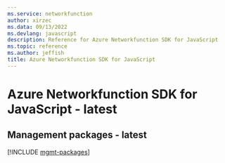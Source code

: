 ```yaml
---
ms.service: networkfunction
author: xirzec
ms.data: 09/13/2022
ms.devlang: javascript
description: Reference for Azure Networkfunction SDK for JavaScript
ms.topic: reference
ms.author: jeffish
title: Azure Networkfunction SDK for JavaScript
---
```

# Azure Networkfunction SDK for JavaScript - latest

## Management packages - latest
[!INCLUDE [mgmt-packages](networkfunction-mgmt-index.md)]